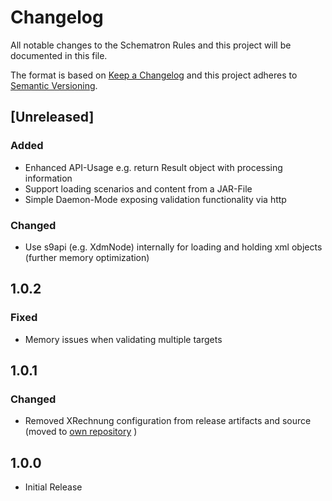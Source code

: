 # Changelog

All notable changes to the Schematron Rules and this project will be documented in this file.

The format is based on [Keep a Changelog](https://keepachangelog.com/en/1.0.0/)
and this project adheres to [Semantic Versioning](https://semver.org/spec/v2.0.0.html).

## [Unreleased]
### Added
- Enhanced API-Usage e.g. return Result object with processing information
- Support loading scenarios and content from a JAR-File
- Simple Daemon-Mode exposing validation functionality via http

### Changed
- Use s9api (e.g. XdmNode) internally for loading and holding xml objects (further memory optimization)

## 1.0.2    
### Fixed
- Memory issues when validating multiple targets

## 1.0.1    
### Changed
- Removed XRechnung configuration from release artifacts and source (moved to [own repository](https://github.com/itplr-kosit/validator-configuration-xrechnung) )

## 1.0.0
- Initial Release